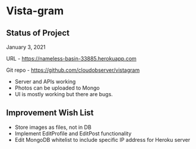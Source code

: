 # Vista-gram

## Status of Project

January 3, 2021

URL - https://nameless-basin-33885.herokuapp.com

Git repo - https://github.com/cloudobserver/vistagram

* Server and APIs working
* Photos can be uploaded to Mongo
* UI is mostly working but there are bugs.

## Improvement Wish List

* Store images as files, not in DB
* Implement EditProfile and EditPost functionality
* Edit MongoDB whitelist to include specific IP address for Heroku server